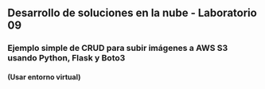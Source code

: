 ## Desarrollo de soluciones en la nube - Laboratorio 09
### Ejemplo simple de CRUD para subir imágenes a AWS S3 usando Python, Flask y Boto3
#### (Usar entorno virtual)
